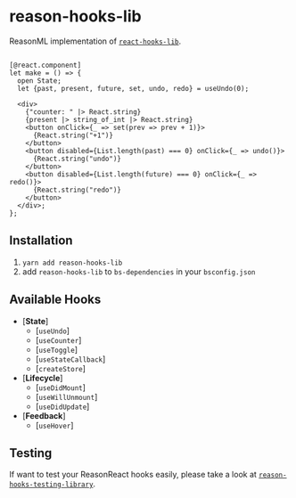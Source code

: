 # reason-hooks-lib

ReasonML implementation of [`react-hooks-lib`](https://github.com/beizhedenglong/react-hooks-lib).

```reason

[@react.component]
let make = () => {
  open State;
  let {past, present, future, set, undo, redo} = useUndo(0);

  <div>
    {"counter: " |> React.string}
    {present |> string_of_int |> React.string}
    <button onClick={_ => set(prev => prev + 1)}>
      {React.string("+1")}
    </button>
    <button disabled={List.length(past) === 0} onClick={_ => undo()}>
      {React.string("undo")}
    </button>
    <button disabled={List.length(future) === 0} onClick={_ => redo()}>
      {React.string("redo")}
    </button>
  </div>;
};

```

## Installation
1. `yarn add reason-hooks-lib`
2. add `reason-hooks-lib` to `bs-dependencies` in your `bsconfig.json`

## Available Hooks
- [**State**]
  - [`useUndo`]
  - [`useCounter`]
  - [`useToggle`]
  - [`useStateCallback`]
  - [`createStore`]
- [**Lifecycle**]
  - [`useDidMount`]
  - [`useWillUnmount`]
  - [`useDidUpdate`]
- [**Feedback**]
  - [`useHover`]


## Testing
If want to test your ReasonReact hooks easily, please take a look at [`reason-hooks-testing-library`](https://github.com/beizhedenglong/reason-hooks-testing-library).
